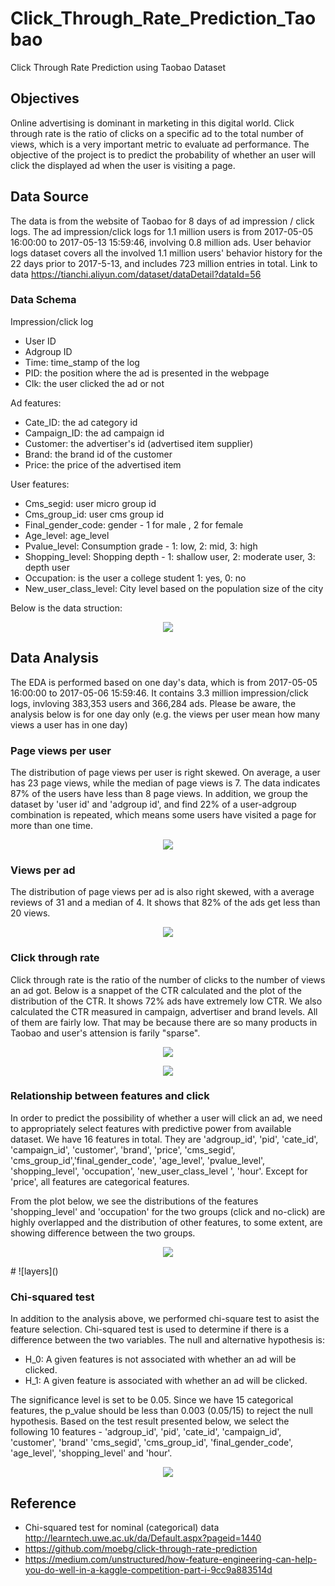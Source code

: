 # Click_Through_Rate_Prediction_Taobao
Click Through Rate Prediction using Taobao Dataset 

## Objectives
Online advertising is dominant in marketing in this digital world. Click through rate is the ratio of clicks on a specific ad to the total number of views, which is a very important metric to evaluate ad performance. The objective of the project is to predict the probability of whether an user will click the displayed ad when the user is visiting a page. 

## Data Source
The data is from the website of Taobao for 8 days of ad impression / click logs. The ad impression/click logs for 1.1 million users is from 2017-05-05 16:00:00 to 2017-05-13 15:59:46, involving 0.8 million ads.
User behavior logs dataset covers all the involved 1.1 million users' behavior history for the 22 days prior to 2017-5-13, and includes 723 million entries in total. Link to data https://tianchi.aliyun.com/dataset/dataDetail?dataId=56

### Data Schema

Impression/click log
* User ID
* Adgroup ID
* Time: time_stamp of the log
* PID: the position where the ad is presented in the webpage
* Clk: the user clicked the ad or not

Ad features:
* Cate_ID: the ad category id
* Campaign_ID: the ad campaign id
* Customer: the advertiser's id (advertised item supplier)
* Brand: the brand id of the customer
* Price: the price of the advertised item

User features:
* Cms_segid: user micro group id
* Cms_group_id: user cms group id
* Final_gender_code: gender - 1 for male , 2 for female
* Age_level: age_level
* Pvalue_level: Consumption grade - 1: low,  2: mid,  3: high 
* Shopping_level: Shopping depth - 1: shallow user, 2: moderate user, 3: depth user
* Occupation: is the user a college student 1: yes, 0: no
* New_user_class_level: City level based on the population size of the city

Below is the data struction:
<p align="center">
  <image src=Visualization/CTRDataStructure.png />
</p>

## Data Analysis
The EDA is performed based on one day's data, which is from 2017-05-05 16:00:00 to 2017-05-06 15:59:46. It contains 3.3 million impression/click logs, invloving 383,353 users and 366,284 ads. Please be aware, the analysis below is for one day only (e.g. the views per user mean how many views a user has in one day)

### Page views per user
The distribution of page views per user is right skewed. On average, a user has 23 page views, while the median of page views is 7. The data indicates 87% of the users have less than 8 page views. In addition, we group the dataset by 'user id' and 'adgroup id', and find 22% of a user-adgroup combination is repeated, which means some users have visited a page for more than one time.
<p align="center">
  <image src=Visualization/plots_with_complete_data/DistributionOfViewsPerUser_all_data.png />
</p>


### Views per ad
The distribution of page views per ad is also right skewed, with a average reviews of 31 and a median of 4. It shows that 82% of the ads get less than 20 views. 
<p align="center">
  <image src=Visualization/plots_with_complete_data/DistributionOfViewsPerAd_all_data.png />
</p>

### Click through rate
Click through rate is the ratio of the number of clicks to the number of views an ad got. Below is a snappet of the CTR calculated and the plot of the distribution of the CTR. It shows 72% ads have extremely low CTR. We also calculated the CTR measured in campaign, advertiser and brand levels. All of them are fairly low. That may be because there are so many products in Taobao and user's attension is farily "sparse". 
<p align="center">
  <image src=Visualization/plots_with_complete_data/CTRCalc_all_data.png />
</p>
<p align="center">
  <image src=Visualization/plots_with_complete_data/CTRDensityDistribution_all_data.png />
</p>

### Relationship between features and click
In order to predict the possibility of whether a user will click an ad, we need to appropriately select features with predictive power from available dataset. We have 16 features in total. They are 'adgroup_id', 'pid', 'cate_id', 'campaign_id', 'customer', 'brand', 'price', 'cms_segid', 'cms_group_id','final_gender_code', 'age_level', 'pvalue_level', 'shopping_level', 'occupation', 'new_user_class_level ', 'hour'. Except for 'price', all features are categorical features.

From the plot below, we see the distributions of the features 'shopping_level' and 'occupation' for the two groups (click and no-click) are highly overlapped and the distribution of other features, to some extent, are showing difference between the two groups.
<p align="center">
  <image src=Visualization/plots_with_complete_data/Distribution_of_Features_in_clk_noclk_groups.png />
</p>
# ![layers]()

### Chi-squared test
In addition to the analysis above, we performed chi-square test to asist the feature selection. Chi-squared test is used to determine if there is a difference between the two variables. The null and alternative hypothesis is:
* H_0: A given features is not associated with whether an ad will be clicked.
* H_1: A given feature is associated with whether an ad will be clicked.

The significance level is set to be 0.05. Since we have 15 categorical features, the p_value should be less than 0.003 (0.05/15) to reject the null hypothesis. Based on the test result presented below, we select the following 10 features - 'adgroup_id', 'pid', 'cate_id', 'campaign_id', 'customer', 'brand' 'cms_segid', 'cms_group_id', 'final_gender_code', 'age_level', 'shopping_level' and 'hour'.
<p align="center">
  <image src=Visualization/plots_with_complete_data/Chi_squared_all_data.png />
</p>


## Reference
* Chi-squared test for nominal (categorical) data http://learntech.uwe.ac.uk/da/Default.aspx?pageid=1440
* https://github.com/moebg/click-through-rate-prediction
* https://medium.com/unstructured/how-feature-engineering-can-help-you-do-well-in-a-kaggle-competition-part-i-9cc9a883514d






